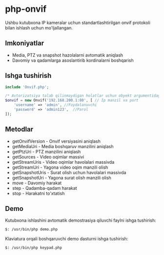 
# php-onvif

Ushbu kutubxona IP kameralar uchun standartlashtirilgan onvif protokoli bilan ishlash uchun mo'ljallangan.

## Imkoniyatlar

- Media, PTZ va snapshot hazolalarni avtomatik aniqlash
- Davomiy va qadamlarga asoslantirib kordinalarni boshqarish

## Ishga tushirish

```php
include 'Onvif.php';

/* Avtorizatsiya talab qilinmaydigan holatlar uchun obyekt argumentidagi massivni bo'sh qoldiring */
$onvif = new Onvif('192.168.200.1:80', [ // Ip manzil va port
    'username' => 'admin', //Foydalanuvchi
    'password' => 'admin123',  //Parol
]);
```

## Metodlar

 - getOnvifVersion - Onvif versiyasini aniqlash
- getMediaUri - Media boshqaruv manzilini aniqlash
- getPtzUri - PTZ manzilini aniqlash
- getSources - Video oqimlar massivi
- getStreamUris - Video oqimlar havolalari massivda
- getStreamUri - Yagona video oqim manzili olish
- getSnapshotUris - Surat olish uchun havolalari massivda
- getSnapshotUri - Yagona surat olish manzili olish
- move - Davomiy harakat
- step - Qadamba-qadam harakat
- stop - Harakatni to'xtatish

## Demo

Kutubxona ishlashini avtomatik demostrasiya qiluvchi faylni ishga tushirish:

```bash
$: /usr/bin/php demo.php
```
Klaviatura orqali boshqaruvchi demo dasturni ishga tushirish:

```bash
$: /usr/bin/php keypad.php
```